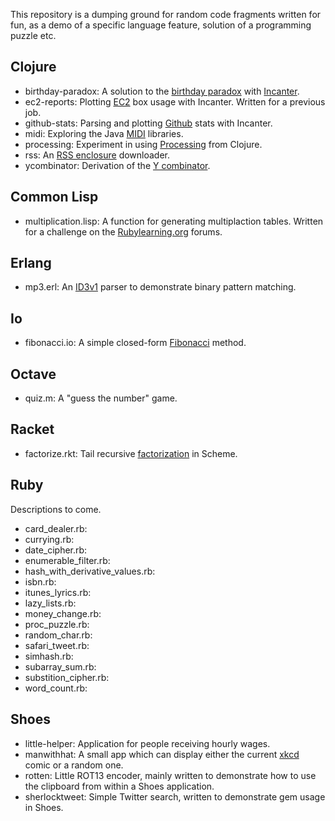 This repository is a dumping ground for random code fragments written
for fun, as a demo of a specific language feature, solution of a
programming puzzle etc.

## Clojure 

* birthday-paradox: A solution to the [birthday
  paradox](http://en.wikipedia.org/wiki/Birthday_problem) with
  [Incanter](http://incanter.org/).
* ec2-reports: Plotting [EC2](http://aws.amazon.com/ec2/) box usage
  with Incanter. Written for a previous job.
* github-stats: Parsing and plotting [Github](http://github.com) stats
  with Incanter.
* midi: Exploring the Java
  [MIDI](http://de.wikipedia.org/wiki/Musical_Instrument_Digital_Interface)
  libraries.
* processing: Experiment in using [Processing](http://processing.org/)
  from Clojure.
* rss: An [RSS enclosure](http://en.wikipedia.org/wiki/RSS_enclosure)
  downloader.
* ycombinator: Derivation of the [Y
  combinator](http://en.wikipedia.org/wiki/Fixed_point_combinator#Y_combinator).

## Common Lisp

* multiplication.lisp: A function for generating multiplaction
  tables. Written for a challenge on the
  [Rubylearning.org](http://rubylearning.org) forums.

## Erlang

* mp3.erl: An [ID3v1](http://en.wikipedia.org/wiki/ID3) parser to
  demonstrate binary pattern matching.

## Io

* fibonacci.io: A simple closed-form
  [Fibonacci](http://en.wikipedia.org/wiki/Fibonacci_number)
  method.

## Octave

* quiz.m: A "guess the number" game.

## Racket

* factorize.rkt: Tail recursive
  [factorization](http://en.wikipedia.org/wiki/Factorization) in
  Scheme.

## Ruby

Descriptions to come.

* card_dealer.rb:
* currying.rb:
* date_cipher.rb:
* enumerable_filter.rb:
* hash_with\_derivative\_values.rb:
* isbn.rb:
* itunes_lyrics.rb:
* lazy_lists.rb:
* money_change.rb:
* proc_puzzle.rb:
* random_char.rb:
* safari_tweet.rb:
* simhash.rb:
* subarray_sum.rb:
* substition_cipher.rb:
* word_count.rb:

## Shoes

* little-helper: Application for people receiving hourly wages.
* manwithhat: A small app which can display either the current
  [xkcd](http://xkcd.com/) comic or a random one. 
* rotten: Little ROT13 encoder, mainly written to demonstrate how to use the clipboard
from within a Shoes application.
* sherlocktweet: Simple Twitter search, written to demonstrate gem
usage in Shoes.


